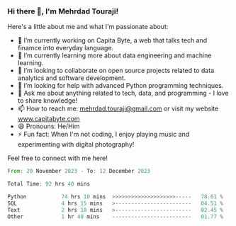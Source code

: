 ### Hi there 👋, I'm Mehrdad Touraji!


Here's a little about me and what I'm passionate about:

- 🔭 I’m currently working on Capita Byte, a web that talks tech and finamce into everyday language.
- 🌱 I’m currently learning more about data engineering and machine learning.
- 👯 I’m looking to collaborate on open source projects related to data analytics and software development.
- 🤔 I’m looking for help with advanced Python programming techniques.
- 💬 Ask me about anything related to tech, data, and programming - I love to share knowledge!
- 📫 How to reach me: mehrdad.touraji@gmail.com or visit my website www.capitabyte.com
- 😄 Pronouns: He/Him
- ⚡ Fun fact: When I'm not coding, I enjoy playing music and experimenting with digital photography!

Feel free to connect with me here!


<!--START_SECTION:waka-->

```rust
From: 20 November 2023 - To: 12 December 2023

Total Time: 92 hrs 40 mins

Python           74 hrs 10 mins  >>>>>>>>>>>>>>>>>>>>-----   78.61 %
SQL              4 hrs 15 mins   >------------------------   04.51 %
Text             2 hrs 18 mins   >------------------------   02.45 %
Other            1 hr 40 mins    -------------------------   01.77 %
```

<!--END_SECTION:waka-->
